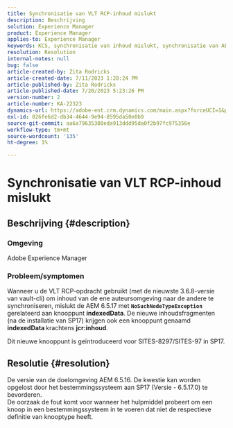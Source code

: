```yaml
---
title: Synchronisatie van VLT RCP-inhoud mislukt
description: Beschrijving
solution: Experience Manager
product: Experience Manager
applies-to: Experience Manager
keywords: KCS, synchronisatie van inhoud mislukt, synchronisatie van AEM inhoud
resolution: Resolution
internal-notes: null
bug: false
article-created-by: Zita Rodricks
article-created-date: 7/11/2023 1:28:24 PM
article-published-by: Zita Rodricks
article-published-date: 7/20/2023 5:23:26 PM
version-number: 2
article-number: KA-22323
dynamics-url: https://adobe-ent.crm.dynamics.com/main.aspx?forceUCI=1&pagetype=entityrecord&etn=knowledgearticle&id=126207cc-ee1f-ee11-9cbe-6045bd006239
exl-id: 026fe6d2-db34-4644-9e94-8595da50e0b9
source-git-commit: aa6a79635380eda913ddd95da0f2b97fc975356e
workflow-type: tm+mt
source-wordcount: '135'
ht-degree: 1%

---
```


# Synchronisatie van VLT RCP-inhoud mislukt

## Beschrijving {#description}


### Omgeving

Adobe Experience Manager

### Probleem/symptomen

Wanneer u de VLT RCP-opdracht gebruikt (met de nieuwste 3.6.8-versie van vault-cli) om inhoud van de ene auteursomgeving naar de andere te synchroniseren, mislukt de AEM 6.5.17 met <b>`NoSuchNodeTypeException`</b> gerelateerd aan knooppunt <b>indexedData</b>. De nieuwe inhoudsfragmenten (na de installatie van SP17) krijgen ook een knooppunt genaamd<b> indexedData </b>krachtens <b>jcr:inhoud</b>.

Dit nieuwe knooppunt is geïntroduceerd voor SITES-8297/SITES-97 in SP17.


## Resolutie {#resolution}


De versie van de doelomgeving AEM 6.5.16. De kwestie kan worden opgelost door het bestemmingssysteem aan SP17 (Versie - 6.5.17.0) te bevorderen.
<br>De oorzaak de fout komt voor wanneer het hulpmiddel probeert om een knoop in een bestemmingssysteem in te voeren dat niet de respectieve definitie van knooptype heeft.
